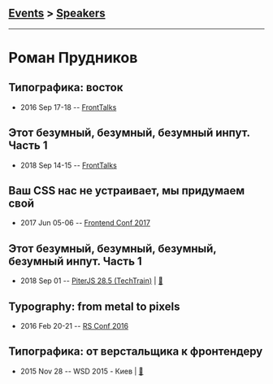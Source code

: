 ## [Events](../README.md) > [Speakers](../speakers.md)
---

# Роман Прудников

## Типографика: восток
- 2016 Sep 17-18 -- [FrontTalks](https://events.yandex.ru/lib/talks/3920/)    
## Этот безумный, безумный, безумный инпут. Часть 1
- 2018 Sep 14-15 -- [FrontTalks](https://events.yandex.ru/lib/talks/6242/)    
## Ваш CSS нас не устраивает, мы придумаем свой
- 2017 Jun 05-06 -- [Frontend Conf 2017](https://www.youtube.com/watch?v=-2nlbZRhm2c)    
## Этот безумный, безумный, безумный, безумный инпут. Часть 1
- 2018 Sep 01 -- [PiterJS 28.5 (TechTrain)](https://www.youtube.com/watch?v=r8UTkmx_LBY)  | [:notebook:](https://downloads.ctfassets.net/oxjq45e8ilak/5uP6W9jzLUaYyIaaUkq4eo/bd2e0e2a91222eadf8208d4c44e4bf1c/Roman_Prudnikov_It_s_a_mad_mad_mad_mad_search_bar_pt_1.pdf)  
## Typography: from metal to pixels
- 2016 Feb 20-21 -- [RS Conf 2016](https://www.youtube.com/watch?v=EuXrh_T2aLg)    
## Типографика: от верстальщика к фронтендеру
- 2015 Nov 28 -- WSD 2015 - Киев  | [:notebook:](https://wsd.events/2015/11/28/pres/typography/)  
